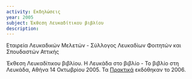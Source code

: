 ```yaml
---
activity: Εκδηλώσεις
year: 2005 
subject: Έκθεση Λευκαδίτικου βιβλίου
description: 
---
```


Εταιρεία Λευκαδικών Μελετών - Σύλλογος Λευκαδίων Φοιτητών και Σπουδαστών Αττικής

Έκθεση Λευκαδίτικου βιβλίου. Η Λευκάδα στο βιβλίο - Το βιβλίο στη Λευκάδα, Αθήνα 14 Οκτωβρίου 2005. Τα [Πρακτικά](/publications/epetiaka-afierwmata/gnwrimia_me_thn_lefkada.html) εκδόθηκαν το 2006.

